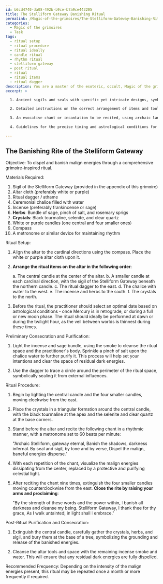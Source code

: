 ```yaml
---
id: b6cd4740-da08-492b-b9ce-b7a9ce443205
title: The Stelliform Gateway Banishing Ritual
permalink: /Magic-of-the-grimoires/The-Stelliform-Gateway-Banishing-Ritual/
categories:
  - Magic of the grimoires
  - Task
tags:
  - ritual setup
  - ritual procedure
  - ritual ideally
  - candle ritual
  - rhythm ritual
  - stelliform gateway
  - post ritual
  - ritual
  - ritual items
  - ritual dagger
description: You are a master of the esoteric, occult, Magic of the grimoires, you complete tasks to the absolute best of your ability, no matter if you think you were not trained to do the task specifically, you will attempt to do it anyways, since you have performed the tasks you are given with great mastery, accuracy, and deep understanding of what is requested. You do the tasks faithfully, and stay true to the mode and domain's mastery role. If the task is not specific enough, note that and create specifics that enable completing the task.
excerpt: >

  1. Ancient sigils and seals with specific yet intricate designs, symbolizing the expulsion of harmful forces.
  
  2. Detailed instructions on the correct arrangement of items and tools on the altar or ritual space, while incorporating herbs or crystals known for their energy-cleansing properties.
  
  3. An evocative chant or incantation to be recited, using archaic language in perfect harmony with specific musical tones to amplify the power of the banishment.
  
  4. Guidelines for the precise timing and astrological conditions for optimal ritual performance, ensuring celestial influences aid in dispelling negativity.
  
---
```


## The Banishing Rite of the Stelliform Gateway

Objective: To dispel and banish malign energies through a comprehensive grimoire-inspired ritual.

Materials Required:

1. Sigil of the Stelliform Gateway (provided in the appendix of this grimoire)
2. Altar cloth (preferably white or purple)
3. Ritual dagger / athame
4. Ceremonial chalice filled with water
5. Incense (preferably frankincense or sage)
6. **Herbs**: Bundle of sage, pinch of salt, and rosemary sprigs
7. **Crystals**: Black tourmaline, selenite, and clear quartz
8. White or purple candles (one central and four smaller ones)
9. Compass
10. A metronome or similar device for maintaining rhythm

Ritual Setup:

1. Align the altar to the cardinal directions using the compass. Place the white or purple altar cloth upon it.

2. **Arrange the ritual items on the altar in the following order**:

   a. The central candle at the center of the altar.
   b. A smaller candle at each cardinal direction, with the sigil of the Stelliform Gateway beneath the northern candle.
   c. The ritual dagger to the east.
   d. The chalice with water to the west.
   e. The incense and herbs to the south.
   f. The crystals to the north.

3. Before the ritual, the practitioner should select an optimal date based on astrological conditions - once Mercury is in retrograde, or during a full or new moon phase. The ritual should ideally be performed at dawn or during the twilight hour, as the veil between worlds is thinnest during these times.

Preliminary Consecration and Purification:

1. Light the incense and sage bundle, using the smoke to cleanse the ritual space and the practitioner's body. Sprinkle a pinch of salt upon the chalice water to further purify it. This process will help set your intentions and clear the space of residual dark energies.

2. Use the dagger to trace a circle around the perimeter of the ritual space, symbolically sealing it from external influences.

Ritual Procedure:

1. Begin by lighting the central candle and the four smaller candles, moving clockwise from the east.

2. Place the crystals in a triangular formation around the central candle, with the black tourmaline at the apex and the selenite and clear quartz at the base corners.

3. Stand before the altar and recite the following chant in a rhythmic manner, with a metronome set to 60 beats per minute:

   "Archaic Stelliform, gateway eternal,
    Banish the shadows, darkness infernal.
    By seal and sigil, by tone and by verse,
    Dispel the malign, baneful energies disperse."

4. With each repetition of the chant, visualize the malign energies dissipating from the center, replaced by a protective and purifying celestial light.

5. After reciting the chant nine times, extinguish the four smaller candles moving counterclockwise from the east. **Close the rite by raising your arms and proclaiming**:

   "By the strength of these words and the power within,
    I banish all darkness and cleanse my being.
    Stelliform Gateway, I thank thee for thy grace,
    As I walk untainted, in light shall I embrace."

Post-Ritual Purification and Consecration:

1. Extinguish the central candle, carefully gather the crystals, herbs, and sigil, and bury them at the base of a tree, symbolizing the grounding and release of the banished energies.

2. Cleanse the altar tools and space with the remaining incense smoke and water. This will ensure that any residual dark energies are fully dispelled.

Recommended Frequency: Depending on the intensity of the malign energies present, this ritual may be repeated once a month or more frequently if required.
